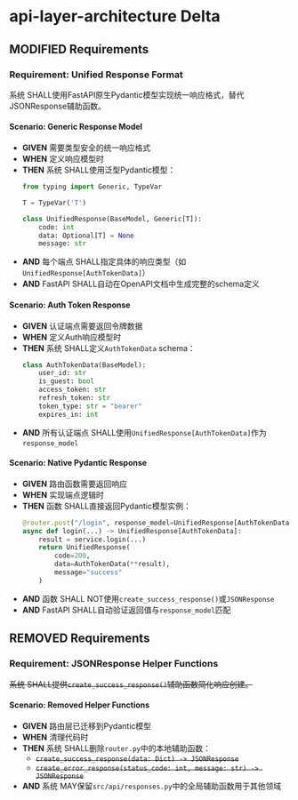 # api-layer-architecture Delta

## MODIFIED Requirements

### Requirement: Unified Response Format
系统 SHALL使用FastAPI原生Pydantic模型实现统一响应格式，替代JSONResponse辅助函数。

#### Scenario: Generic Response Model
- **GIVEN** 需要类型安全的统一响应格式
- **WHEN** 定义响应模型时
- **THEN** 系统 SHALL使用泛型Pydantic模型：
  ```python
  from typing import Generic, TypeVar

  T = TypeVar('T')

  class UnifiedResponse(BaseModel, Generic[T]):
      code: int
      data: Optional[T] = None
      message: str
  ```
- **AND** 每个端点 SHALL指定具体的响应类型（如`UnifiedResponse[AuthTokenData]`）
- **AND** FastAPI SHALL自动在OpenAPI文档中生成完整的schema定义

#### Scenario: Auth Token Response
- **GIVEN** 认证端点需要返回令牌数据
- **WHEN** 定义Auth响应模型时
- **THEN** 系统 SHALL定义`AuthTokenData` schema：
  ```python
  class AuthTokenData(BaseModel):
      user_id: str
      is_guest: bool
      access_token: str
      refresh_token: str
      token_type: str = "bearer"
      expires_in: int
  ```
- **AND** 所有认证端点 SHALL使用`UnifiedResponse[AuthTokenData]`作为`response_model`

#### Scenario: Native Pydantic Response
- **GIVEN** 路由函数需要返回响应
- **WHEN** 实现端点逻辑时
- **THEN** 函数 SHALL直接返回Pydantic模型实例：
  ```python
  @router.post("/login", response_model=UnifiedResponse[AuthTokenData])
  async def login(...) -> UnifiedResponse[AuthTokenData]:
      result = service.login(...)
      return UnifiedResponse(
          code=200,
          data=AuthTokenData(**result),
          message="success"
      )
  ```
- **AND** 函数 SHALL NOT使用`create_success_response()`或`JSONResponse`
- **AND** FastAPI SHALL自动验证返回值与`response_model`匹配

## REMOVED Requirements

### Requirement: JSONResponse Helper Functions
~~系统 SHALL提供`create_success_response()`辅助函数简化响应创建。~~

#### Scenario: Removed Helper Functions
- **GIVEN** 路由层已迁移到Pydantic模型
- **WHEN** 清理代码时
- **THEN** 系统 SHALL删除`router.py`中的本地辅助函数：
  - ~~`create_success_response(data: Dict) -> JSONResponse`~~
  - ~~`create_error_response(status_code: int, message: str) -> JSONResponse`~~
- **AND** 系统 MAY保留`src/api/responses.py`中的全局辅助函数用于其他领域
